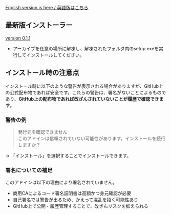 [English version is here / 英語版はこちら](./README.md)

## 最新版インストーラー
[version 0.1.1](https://github.com/oshossan/ExcelRefine/releases/download/0.1.1/ExcelRefineSetup_v0.1.1.zip)

- アーカイブを任意の場所に解凍し、解凍されたフォルダ内のsetup.exeを実行してインストールしてください。

## インストール時の注意点

インストール時に以下のような警告が表示される場合がありますが、GitHub上の公式配布物であれば安全です。これらの警告は、署名がないことによるものであり、**GitHub上の配布物であれば改ざんされていないことが履歴で確認できます**。

### 警告の例

> 発行元を確認できません  
> このアドインは信頼されていない可能性があります。インストールを続行しますか？

→ 「インストール」を選択することでインストールできます。

### 署名についての補足

このアドインは以下の理由により署名されていません。  

- 商用CAによるコード署名証明書は高額かつ身元確認が必要
- 自己署名では警告が出るため、かえって混乱を招く可能性あり
- GitHub上で公開・履歴管理することで、改ざんリスクを抑えられる
